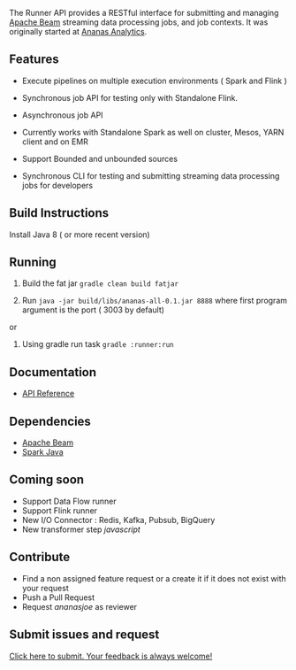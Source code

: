 
The Runner API provides a RESTful interface for submitting and managing [Apache Beam](https://beam.apache.org/) streaming data 
processing jobs, and job contexts. It was originally started at [Ananas Analytics](http://ananasanalytics.com/).

## Features

* Execute pipelines on multiple execution environments ( Spark and Flink )

* Synchronous job API for testing only with Standalone Flink.

* Asynchronous job API

* Currently works with Standalone Spark as well on cluster, Mesos, YARN client and on EMR

* Support Bounded and unbounded sources

* Synchronous CLI for testing and submitting streaming data processing jobs for developers

## Build Instructions
 Install Java 8 ( or more recent version)

## Running 

1. Build the fat jar
```gradle clean build fatjar```

2. Run 
```java -jar build/libs/ananas-all-0.1.jar 8888``` 
where first program argument is the port ( 3003 by default)

or 

1. Using gradle run task
```gradle :runner:run```

## Documentation

* [API Reference](https://github.com/ananas-analytics/ananas-desktop/wiki/Runner-API-Reference)

## Dependencies

* [Apache Beam](https://beam.apache.org/get-started/quickstart-java/)
* [Spark Java ](http://sparkjava.com/)

## Coming soon

* Support Data Flow runner 
* Support Flink runner
* New I/O Connector : Redis, Kafka, Pubsub, BigQuery
* New transformer step *javascript*
 
## Contribute

* Find a non assigned feature request or a create it if it does not exist with your request
* Push a Pull Request
* Request *ananasjoe* as reviewer

## Submit issues and request

[Click here to submit. Your feedback is always welcome!](https://github.com/ananas-analytics/issues/new)
